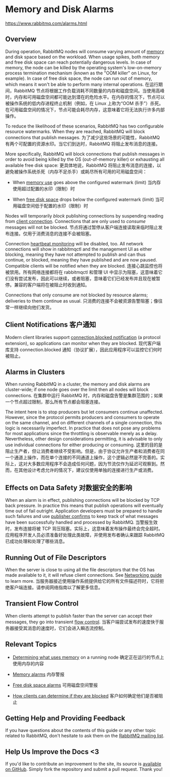 # Memory and Disk Alarms

https://www.rabbitmq.com/alarms.html

## Overview

During operation, RabbitMQ nodes will consume varying amount of [memory](https://www.rabbitmq.com/memory-use.html) and disk space based on the workload. When usage spikes, both memory and free disk space can reach potentially dangerous levels. In case of memory, the node can be killed by the operating system's low-on-memory process termination mechanism (known as the "OOM killer" on Linux, for example). In case of free disk space, the node can run out of memory, which means it won't be able to perform many internal operations. 在运行期间，RabbitMQ 节点将根据工作负载消耗不同数量的内存和磁盘空间。当使用高峰时，内存和可用磁盘空间都可能达到潜在的危险水平。在内存的情况下，节点可以被操作系统的低内存进程终止机制（例如，在 Linux 上称为“OOM 杀手”）杀死。在可用磁盘空间的情况下，节点可能会耗尽内存，这意味着它将无法执行许多内部操作。

To reduce the likelihood of these scenarios, RabbitMQ has two configurable resource watermarks. When they are reached, RabbitMQ will block connections that publish messages.  为了减少这些场景的可能性，RabbitMQ 有两个可配置的资源水印。当它们到达时，RabbitMQ 将阻止发布消息的连接。

More specifically, RabbitMQ will block connections that publish messages in order to avoid being killed by the OS (out-of-memory killer) or exhausting all available free disk space:  更具体地说，RabbitMQ 将阻止发布消息的连接，以避免被操作系统杀死（内存不足杀手）或耗尽所有可用的可用磁盘空间：

- When [memory use](https://www.rabbitmq.com/memory-use.html) goes above the configured watermark (limit)  当内存使用超过配置的水印（限制）时

- When [free disk space](https://www.rabbitmq.com/disk-alarms.html) drops below the configured watermark (limit)  当可用磁盘空间低于配置的水印（限制）时

Nodes will temporarily *block* publishing connections by suspending reading from [client connection](https://www.rabbitmq.com/connections.html). Connections that are only used to *consume* messages will not be blocked.  节点将通过暂停从客户端连接读取来临时阻止发布连接。仅用于消费消息的连接不会被阻塞。

Connection [heartbeat monitoring](https://www.rabbitmq.com/heartbeats.html) will be disabled, too. All network connections will show in rabbitmqctl and the management UI as either blocking, meaning they have not attempted to publish and can thus continue, or blocked, meaning they have published and are now paused. Compatible clients will be notified when they are blocked.  连接心跳监控也将被禁用。所有网络连接都将在 rabbitmqctl 和管理 UI 中显示为阻塞，这意味着它们没有尝试发布，因此可以继续，或者阻塞，意味着它们已经发布并且现在被暂停。兼容的客户端将在被阻止时收到通知。

Connections that only consume are not blocked by resource alarms; deliveries to them continue as usual.  只消费的连接不会被资源告警阻塞；像往常一样继续向他们发货。

## Client Notifications  客户通知

Modern client libraries support [connection.blocked notification](https://www.rabbitmq.com/connection-blocked.html) (a protocol extension), so applications can monitor when they are blocked.  现代客户端库支持 connection.blocked 通知（协议扩展），因此应用程序可以监控它们何时被阻止。

## Alarms in Clusters

When running RabbitMQ in a cluster, the memory and disk alarms are cluster-wide; if one node goes over the limit then all nodes will block connections.  在集群中运行 RabbitMQ 时，内存和磁盘告警是集群范围的；如果一个节点超过限制，那么所有节点都会阻塞连接。

The intent here is to stop producers but let consumers continue unaffected. However, since the protocol permits producers and consumers to operate on the same channel, and on different channels of a single connection, this logic is necessarily imperfect. In practice that does not pose any problems for most applications since the throttling is observable merely as a delay. Nevertheless, other design considerations permitting, it is advisable to only use individual connections for either producing or consuming.  这里的目的是阻止生产者，但让消费者继续不受影响。但是，由于协议允许生产者和消费者在同一个通道上操作，而在单个连接的不同通道上操作，这个逻辑必然是不完善的。实际上，这对大多数应用程序不会造成任何问题，因为节流仅作为延迟可观察到。然而，在其他设计考虑允许的情况下，建议仅使用单独的连接进行生产或消费。

## Effects on Data Safety  对数据安全的影响

When an alarm is in effect, publishing connections will be blocked by TCP back pressure. In practice this means that publish operations will eventually time out of fail outright. Application developers must be prepared to handle such failures and use [publisher confirms](https://www.rabbitmq.com/confirms.html) to keep track of what messages have been successfully handled and processed by RabbitMQ.  当警报生效时，发布连接将被 TCP 背压阻塞。实际上，这意味着发布操作最终会完全超时。应用程序开发人员必须准备好处理此类故障，并使用发布者确认来跟踪 RabbitMQ 已成功处理和处理了哪些消息。

## Running Out of File Descriptors

When the server is close to using all the file descriptors that the OS has made available to it, it will refuse client connections. See [Networking guide](https://www.rabbitmq.com/networking.html) to learn more.  当服务器接近使用操作系统提供给它的所有文件描述符时，它将拒绝客户端连接。请参阅网络指南以了解更多信息。

## Transient Flow Control

When clients attempt to publish faster than the server can accept their messages, they go into transient [flow control](https://www.rabbitmq.com/flow-control.html).  当客户端尝试发布的速度快于服务器接受其消息的速度时，它们会进入瞬态流控制。

## Relevant Topics

- [Determining what uses memory](https://www.rabbitmq.com/memory-use.html) on a running node  确定正在运行的节点上使用内存的内容

- [Memory alarms](https://www.rabbitmq.com/memory.html)  内存警报

- [Free disk space alarms](https://www.rabbitmq.com/disk-alarms.html)  可用磁盘空间警报

- [How clients can determine if they are blocked](https://www.rabbitmq.com/connection-blocked.html)  客户如何确定他们是否被阻止

## Getting Help and Providing Feedback

If you have questions about the contents of this guide or any other topic related to RabbitMQ, don't hesitate to ask them on the [RabbitMQ mailing list](https://groups.google.com/forum/#!forum/rabbitmq-users).

## Help Us Improve the Docs <3

If you'd like to contribute an improvement to the site, its source is [available on GitHub](https://github.com/rabbitmq/rabbitmq-website). Simply fork the repository and submit a pull request. Thank you!



